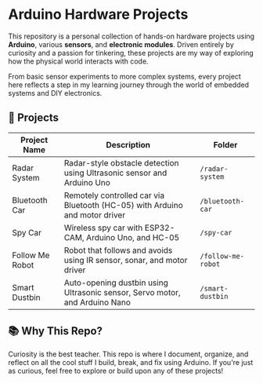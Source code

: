 # Arduino Hardware Projects

This repository is a personal collection of hands-on hardware projects using **Arduino**, various **sensors**, and **electronic modules**. Driven entirely by curiosity and a passion for tinkering, these projects are my way of exploring how the physical world interacts with code.

From basic sensor experiments to more complex systems, every project here reflects a step in my learning journey through the world of embedded systems and DIY electronics.

## 🚀 Projects

| Project Name           | Description                                                                 | Folder                        |
|------------------------|-----------------------------------------------------------------------------|-------------------------------|
| Radar System           | Radar-style obstacle detection using Ultrasonic sensor and Arduino Uno      | `/radar-system`              |
| Bluetooth Car          | Remotely controlled car via Bluetooth (HC-05) with Arduino and motor driver | `/bluetooth-car`             |
| Spy Car                | Wireless spy car with ESP32-CAM, Arduino Uno, and HC-05                     | `/spy-car`                   |
| Follow Me Robot        | Robot that follows and avoids using IR sensor, sonar, and motor driver      | `/follow-me-robot`           |
| Smart Dustbin          | Auto-opening dustbin using Ultrasonic sensor, Servo motor, and Arduino Nano | `/smart-dustbin`             |



## 📚 Why This Repo?

Curiosity is the best teacher. This repo is where I document, organize, and reflect on all the cool stuff I build, break, and fix using Arduino. If you're just as curious, feel free to explore or build upon any of these projects!
